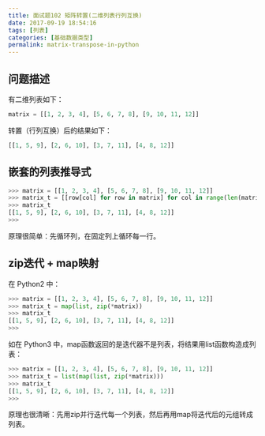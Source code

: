 ```yaml
---
title: 面试题102 矩阵转置(二维列表行列互换)
date: 2017-09-19 18:54:16
tags: [列表]
categories: [基础数据类型]
permalink: matrix-transpose-in-python
---
```

## 问题描述 ##
有二维列表如下：
```python
matrix = [[1, 2, 3, 4], [5, 6, 7, 8], [9, 10, 11, 12]]
```
转置（行列互换）后的结果如下：
```python
[[1, 5, 9], [2, 6, 10], [3, 7, 11], [4, 8, 12]]
```
<!-- more -->
## 嵌套的列表推导式 ##
```python
>>> matrix = [[1, 2, 3, 4], [5, 6, 7, 8], [9, 10, 11, 12]]
>>> matrix_t = [[row[col] for row in matrix] for col in range(len(matrix[0]))]
>>> matrix_t
[[1, 5, 9], [2, 6, 10], [3, 7, 11], [4, 8, 12]]
>>> 
```
原理很简单：先循环列，在固定列上循环每一行。
## zip迭代 + map映射 ##
在 Python2 中：
```python
>>> matrix = [[1, 2, 3, 4], [5, 6, 7, 8], [9, 10, 11, 12]]
>>> matrix_t = map(list, zip(*matrix))
>>> matrix_t
[[1, 5, 9], [2, 6, 10], [3, 7, 11], [4, 8, 12]]
>>> 
```
如在 Python3 中，map函数返回的是迭代器不是列表，将结果用list函数构造成列表：
```python
>>> matrix = [[1, 2, 3, 4], [5, 6, 7, 8], [9, 10, 11, 12]]
>>> matrix_t = list(map(list, zip(*matrix)))
>>> matrix_t
[[1, 5, 9], [2, 6, 10], [3, 7, 11], [4, 8, 12]]
>>> 
```
原理也很清晰：先用zip并行迭代每一个列表，然后再用map将迭代后的元组转成列表。